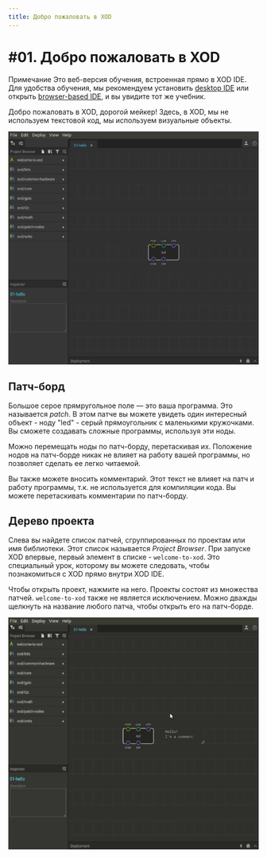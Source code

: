 ```yaml
---
title: Добро пожаловать в XOD
---
```


# #01. Добро пожаловать в XOD

<div class="ui segment note">
<span class="ui ribbon label">Примечание</span>
Это веб-версия обучения, встроенная прямо в XOD IDE.
Для удобства обучения, мы рекомендуем установить
<a href="/downloads/">desktop IDE</a> или открыть
<a href="/ide/">browser-based IDE</a>, и вы увидите тот же учебник.
</div>

Добро пожаловать в XOD, дорогой мейкер! Здесь, в XOD, мы не используем текстовой
код, мы используем визуальные объекты.

![XOD window](./xod-window.png)

## Патч-борд

Большое серое прямругольное поле — это ваша программа. Это называется _patch_. В
этом патче вы можете увидеть один интересный объект - ноду "led" - серый
прямоугольник с маленькими кружочками. Вы сможете создавать сложные программы,
используя эти ноды.

Можно перемещать ноды по патч-борду, перетаскивая их. Положение нодов на
патч-борде никак не влияет на работу вашей программы, но позволяет сделать ее
легко читаемой.

Вы также можете вносить комментарий. Этот текст не влияет на патч и работу
программы, т.к. не используется для компиляции кода. Вы можете перетаскивать
комментарии по патч-борду.

## Дерево проекта

Слева вы найдете список патчей, сгруппированных по проектам или имя библиотеки.
Этот список называется _Project Browser_. При запуске XOD впервые, первый
элемент в списке - `welcome-to-xod`. Это специальный урок, которому вы можете
следовать, чтобы познакомиться с XOD прямо внутри XOD IDE.

Чтобы открыть проект, нажмите на него. Проекты состоят из множества патчей.
`welcome-to-xod` также не является исключением. Можно дважды щелкнуть на
название любого патча, чтобы открыть его на патч-борде.

![Open next patch](./open-next-patch.gif)
